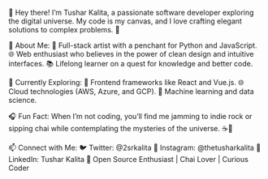 👋 Hey there! I’m Tushar Kalita, a passionate software developer exploring the digital universe. My code is my canvas, and I love crafting elegant solutions to complex problems. 🚀

🌟 About Me:
🎨 Full-stack artist with a penchant for Python and JavaScript.
🌐 Web enthusiast who believes in the power of clean design and intuitive interfaces.
📚 Lifelong learner on a quest for knowledge and better code.

🔭 Currently Exploring:
🌱 Frontend frameworks like React and Vue.js.
🌐 Cloud technologies (AWS, Azure, and GCP).
🤖 Machine learning and data science.

🎧 Fun Fact:
When I’m not coding, you’ll find me jamming to indie rock or sipping chai while contemplating the mysteries of the universe. ☕🎸

📫 Connect with Me:
🐦 Twitter: @2srkalita
📸 Instagram: @thetusharkalita
💼 LinkedIn: Tushar Kalita
🌟 Open Source Enthusiast | Chai Lover | Curious Coder
